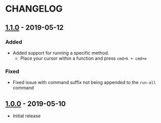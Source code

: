 # CHANGELOG

## [1.1.0] - 2019-05-12

### Added
- Added support for running a specific method.
    - Place your cursor within a function and press `cmd+k + cmd+e`

### Fixed
- Fixed issue with command suffix not being appended to the `run-all` command

[1.1.0]: https://github.com/joelwmale/vscode-codeception/compare/1.0,0...1.1.0

## [1.0.0] - 2019-05-10

- Initial release

[1.0.0]: https://github.com/joelwmale/vscode-codeception/releases/tag/v1.0.0